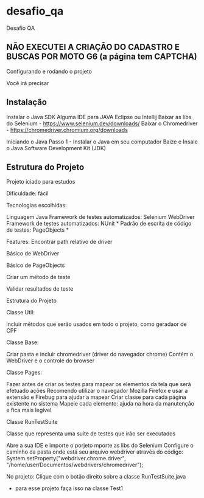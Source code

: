 # desafio_qa
Desafio QA

## NÃO EXECUTEI A CRIAÇÂO DO CADASTRO E BUSCAS POR MOTO G6 (a página tem CAPTCHA)

Configurando e rodando o projeto

Você irá precisar

## Instalação

Instalar o Java SDK
Alguma IDE para JAVA 
Eclipse ou Intellij
Baixar as libs do Selenium - https://www.selenium.dev/downloads/
Baixar o Chromedriver - https://chromedriver.chromium.org/downloads

Iniciando o Java
Passo 1 - Instalar o Java em seu computador
Baize e Insale o Java Software Development Kit (JDK) 

## Estrutura do Projeto


Projeto iciado para estudos

Dificuldade: fácil

Tecnologias escolhidas:

Linguagem Java
Framework de testes automatizados: Selenium WebDriver
Framework de testes automatizados: NUnit *
Padrão de escrita de código de testes: PageObjects *

Features:
Encontrar path relativo de driver

Básico de WebDriver

Básico de PageObjects

Criar um método de teste

Validar resultados de teste

Estrutura do Projeto

Classe Util:

incluir métodos que serão usados em todo o projeto, como geradaor de CPF

Classe Base:

Criar pasta e incluir chromedriver (driver do navegador chrome)
Contém o WebDriver e o controle do browser

Classe Pages:

Fazer antes de criar os testes para mapear os elementos da tela que será efetuado ações
Recomendo utilizar o navegador Mozilla Firefox e usar a extensão e Firebug para ajudar a mapear
Criar classe para cada página existente no sistema
Mapeie cada elemento: ajuda na hora da manutenção e fica mais legível

Classe RunTestSuite

Classe que representa uma suíte de testes que irão ser executados


Abre a sua IDE e importe o porjeto
mporte as libs do Selenium 
Configure o caminho da pasta onde está seu arquivo webdriver através do código:
 System.setProperty("webdriver.chrome.driver", "/home/user/Documentos/webdrivers/chromedriver");

No projeto:
Clique com o botão direito sobre a classe RunTestSuite.java 
* para esse projeto faça isso na classe Test1


